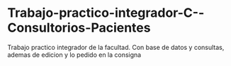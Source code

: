 # Trabajo-practico-integrador-C--Consultorios-Pacientes
Trabajo practico integrador de la facultad. Con base de datos y consultas, ademas de edicion y lo pedido en la consigna
